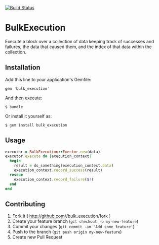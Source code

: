 [![Build Status](https://travis-ci.org/gustly/bulk_execution.svg?branch=master)](https://travis-ci.org/gustly/bulk_execution)

# BulkExecution

Execute a block over a collection of data keeping track of successes and failures, 
the data that caused them, and the index of that data within the collection.

## Installation

Add this line to your application's Gemfile:

    gem 'bulk_execution'

And then execute:

    $ bundle

Or install it yourself as:

    $ gem install bulk_execution

## Usage

```ruby
executor = BulkExecution::Exector.new(data)
executor.execute do |execution_context|
  begin
    result = do_something(execution_context.data)
    execution_context.record_success(result)
  rescue
    execution_context.record_failure($!)
  end
end
```

## Contributing

1. Fork it ( http://github.com/<my-github-username>/bulk_execution/fork )
2. Create your feature branch (`git checkout -b my-new-feature`)
3. Commit your changes (`git commit -am 'Add some feature'`)
4. Push to the branch (`git push origin my-new-feature`)
5. Create new Pull Request
